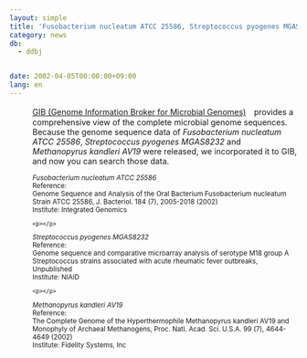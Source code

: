 ```yaml
---
layout: simple
title: 'Fusobacterium nucleatum ATCC 25586, Streptococcus pyogenes MGAS8232 and Methanopyrus kandleri AV19 were added to GIB'
category: news
db:
  - ddbj


date: 2002-04-05T00:00:00+09:00
lang: en
---
```


<html>
<dd><a href="/services/past-services-e.html#gib">GIB (Genome Information Broker for Microbial Genomes)</a>　provides a comprehensive view of the complete microbial genome sequences. Because the genome sequence data of <i>Fusobacterium nucleatum ATCC 25586</i>, <i>Streptococcus pyogenes MGAS8232</i> and <i>Methanopyrus kandleri AV19</i> were released, we incorporated it to GIB, and now you can search those data.<br><small><br>
<dd><i>Fusobacterium nucleatum ATCC 25586</i><br>
<dd>Reference:<br>Genome Sequence and Analysis of the Oral Bacterium Fusobacterium nucleatum Strain ATCC 25586, J. Bacteriol. 184 (7), 2005-2018 (2002)<br>
<dd>Institute: Integrated Genomics

    <p></p>
<dd><i>Streptococcus pyogenes MGAS8232</i><br>
<dd>Reference:<br>Genome sequence and comparative microarray analysis of serotype M18 group A Streptococcus strains associated with acute rheumatic fever outbreaks, Unpublished<br>
<dd>Institute: NIAID

    <p></p>
<dd><i>Methanopyrus kandleri AV19</i><br>
<dd>Reference:<br>The Complete Genome of the Hyperthermophile Methanopyrus kandleri AV19 and Monophyly of Archaeal Methanogens, Proc. Natl. Acad. Sci. U.S.A. 99 (7), 4644-4649 (2002)<br>
<dd>Institute: Fidelity Systems, Inc<br></dd>
</dd>
</dd>
</dd>
</dd>
</dd>
</dd>
</dd>
</dd></small></dd>
</html>
